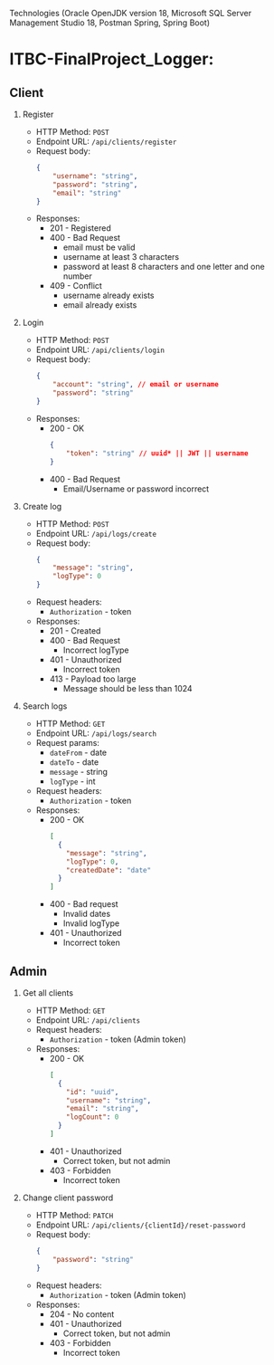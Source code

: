 Technologies (Oracle OpenJDK version 18, Microsoft SQL Server Management Studio 18, Postman Spring, Spring Boot)
# ITBC-FinalProject_Logger:

## Client

1. Register
    - HTTP Method: `POST`
    - Endpoint URL: `/api/clients/register`
    - Request body:
        ```json
        {
            "username": "string",
            "password": "string",
            "email": "string"
        }
        ```
    - Responses:
        - 201 - Registered
        - 400 - Bad Request
            - email must be valid
            - username at least 3 characters
            - password at least 8 characters and one letter and one number
        - 409 - Conflict
            - username already exists
            - email already exists

2. Login 
    - HTTP Method: `POST`
    - Endpoint URL: `/api/clients/login`
    - Request body:
        ```json
        {
            "account": "string", // email or username
            "password": "string"
        }
        ```
    - Responses:
        - 200 - OK
            ```json
            {
                "token": "string" // uuid* || JWT || username
            }
            ```
        - 400 - Bad Request
            - Email/Username or password incorrect

3. Create log
    - HTTP Method: `POST`
    - Endpoint URL: `/api/logs/create`
    - Request body:
        ```json
        {
            "message": "string",
            "logType": 0
        }
        ```
    - Request headers:
        - `Authorization` - token
    - Responses:
        - 201 - Created
        - 400 - Bad Request
            - Incorrect logType
        - 401 - Unauthorized
            - Incorrect token
        - 413 - Payload too large
            - Message should be less than 1024

4. Search logs
    - HTTP Method: `GET`
    - Endpoint URL: `/api/logs/search`
    - Request params:
        - `dateFrom` - date
        - `dateTo` - date
        - `message` - string
        - `logType` - int
    - Request headers:
        - `Authorization` - token
    - Responses:
        - 200 - OK
            ```json
            [
              {
                "message": "string",
                "logType": 0,
                "createdDate": "date"
              }  
            ]
            ```
        - 400 - Bad request
            - Invalid dates
            - Invalid logType
        - 401 - Unauthorized
            - Incorrect token


## Admin

1. Get all clients
    - HTTP Method: `GET`
    - Endpoint URL: `/api/clients`
    - Request headers:
        - `Authorization` - token (Admin token)
    - Responses:
        - 200 - OK
            ```json
            [
              {
                "id": "uuid",
                "username": "string",
                "email": "string",
                "logCount": 0
              }  
            ]
            ```
        - 401 - Unauthorized
            - Correct token, but not admin
        - 403 - Forbidden
            - Incorrect token

2. Change client password
    - HTTP Method: `PATCH`
    - Endpoint URL: `/api/clients/{clientId}/reset-password`
    - Request body:
        ```json
        {
            "password": "string"
        }
        ```
    - Request headers:
        - `Authorization` - token (Admin token)
    - Responses:
        - 204 - No content
        - 401 - Unauthorized
            - Correct token, but not admin
        - 403 - Forbidden
            - Incorrect token
